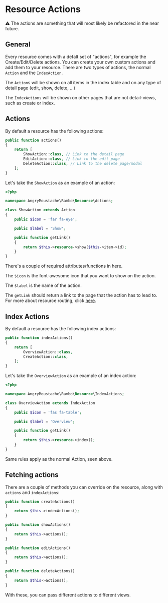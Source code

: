 # Resource Actions

⚠️ The actions are something that will most likely be refactored in the near future.

## General

Every resource comes with a defalt set of "actions", for example the Create/Edit/Delete actions.
You can create your own custom actions and add them to your resource.
There are two types of actions, the normal `Action` and the `IndexAction`.

The `Action`s will be shown on all items in the index table and on any type of detail page (edit, show, delete, ...)

The `IndexActions` will be shown on other pages that are not detail-views, such as create or index.

## Actions

By default a resource has the following actions:

```php
public function actions()
{
    return [
        ShowAction::class, // Link to the detail page
        EditAction::class, // Link to the edit page
        DeleteAction::class, // Link to the delete page/modal
    ];
}
```

Let's take the `ShowAction` as an example of an action:

```php
<?php

namespace AngryMoustache\Rambo\Resource\Actions;

class ShowAction extends Action
{
    public $icon = 'far fa-eye';

    public $label = 'Show';

    public function getLink()
    {
        return $this->resource->show($this->item->id);
    }
}
```

There's a couple of required attributes/functions in here.

The `$icon` is the font-awesome icon that you want to show on the action.

The `$label` is the name of the action.

The `getLink` should return a link to the page that the action has to lead to.
For more about resource routing, click [here](routing.md).

## Index Actions

By default a resource has the following index actions:

```php
public function indexActions()
{
    return [
        OverviewAction::class,
        CreateAction::class,
    ];
}
```

Let's take the `OverviewAction` as an example of an index action:

```php
<?php

namespace AngryMoustache\Rambo\Resource\IndexActions;

class OverviewAction extends IndexAction
{
    public $icon = 'fas fa-table';

    public $label = 'Overview';

    public function getLink()
    {
        return $this->resource->index();
    }
}
```

Same rules apply as the normal Action, seen above.

## Fetching actions

There are a couple of methods you can override on the resource, along with `actions` and `indexActions`:

```php
public function createActions()
{
    return $this->indexActions();
}

public function showActions()
{
    return $this->actions();
}

public function editActions()
{
    return $this->actions();
}

public function deleteActions()
{
    return $this->actions();
}
```

With these, you can pass different actions to different views.
